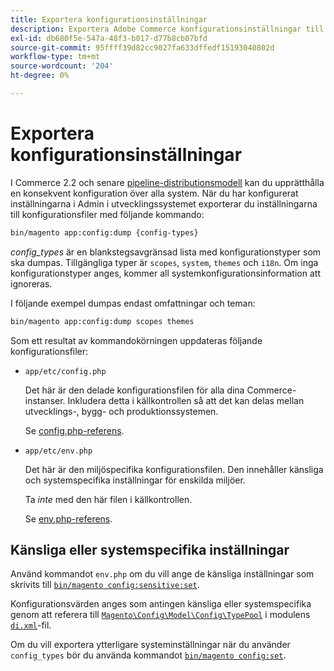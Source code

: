 ```yaml
---
title: Exportera konfigurationsinställningar
description: Exportera Adobe Commerce konfigurationsinställningar till konfigurationsfiler, som också kallas config dump.
exl-id: db680f5e-547a-48f3-b017-d77b8cb07bfd
source-git-commit: 95ffff39d82cc9027fa633dffedf15193040802d
workflow-type: tm+mt
source-wordcount: '204'
ht-degree: 0%

---
```


# Exportera konfigurationsinställningar

I Commerce 2.2 och senare [pipeline-distributionsmodell](../deployment/technical-details.md) kan du upprätthålla en konsekvent konfiguration över alla system. När du har konfigurerat inställningarna i Admin i utvecklingssystemet exporterar du inställningarna till konfigurationsfiler med följande kommando:

```bash
bin/magento app:config:dump {config-types}
```

_config_types_ är en blankstegsavgränsad lista med konfigurationstyper som ska dumpas. Tillgängliga typer är `scopes`, `system`, `themes` och `i18n`. Om inga konfigurationstyper anges, kommer all systemkonfigurationsinformation att ignoreras.

I följande exempel dumpas endast omfattningar och teman:

```bash
bin/magento app:config:dump scopes themes
```

Som ett resultat av kommandokörningen uppdateras följande konfigurationsfiler:

- `app/etc/config.php`

  Det här är den delade konfigurationsfilen för alla dina Commerce-instanser.
Inkludera detta i källkontrollen så att det kan delas mellan utvecklings-, bygg- och produktionssystemen.

  Se [config.php-referens](../reference/config-reference-configphp.md).

- `app/etc/env.php`

  Det här är den miljöspecifika konfigurationsfilen.
Den innehåller känsliga och systemspecifika inställningar för enskilda miljöer.

  Ta _inte_ med den här filen i källkontrollen.

  Se [env.php-referens](../reference/config-reference-envphp.md).

## Känsliga eller systemspecifika inställningar

Använd kommandot `env.php` om du vill ange de känsliga inställningar som skrivits till [`bin/magento config:sensitive:set`](set-configuration-values.md#set-values).

Konfigurationsvärden anges som antingen känsliga eller systemspecifika genom att referera till [`Magento\Config\Model\Config\TypePool`](https://github.com/magento/magento2/blob/2.4/app/code/Magento/Config/Model/Config/TypePool.php) i modulens [`di.xml`](https://developer.adobe.com/commerce/php/development/configuration/sensitive-environment-settings/#how-to-specify-values-as-sensitive-or-system-specific)-fil.

Om du vill exportera ytterligare systeminställningar när du använder `config_types` bör du använda kommandot [`bin/magento config:set`](set-configuration-values.md#set-values).
